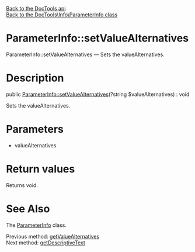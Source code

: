 [Back to the DocTools api](https://github.com/lingtalfi/DocTools/blob/master/doc/api/DocTools.md)<br>
[Back to the DocTools\Info\ParameterInfo class](https://github.com/lingtalfi/DocTools/blob/master/doc/api/DocTools/Info/ParameterInfo.md)


ParameterInfo::setValueAlternatives
================



ParameterInfo::setValueAlternatives — Sets the valueAlternatives.




Description
================


public [ParameterInfo::setValueAlternatives](https://github.com/lingtalfi/DocTools/blob/master/doc/api/DocTools/Info/ParameterInfo/setValueAlternatives.md)(?string $valueAlternatives) : void




Sets the valueAlternatives.




Parameters
================


- valueAlternatives

    


Return values
================

Returns void.







See Also
================

The [ParameterInfo](https://github.com/lingtalfi/DocTools/blob/master/doc/api/DocTools/Info/ParameterInfo.md) class.

Previous method: [getValueAlternatives](https://github.com/lingtalfi/DocTools/blob/master/doc/api/DocTools/Info/ParameterInfo/getValueAlternatives.md)<br>Next method: [getDescriptiveText](https://github.com/lingtalfi/DocTools/blob/master/doc/api/DocTools/Info/ParameterInfo/getDescriptiveText.md)<br>

